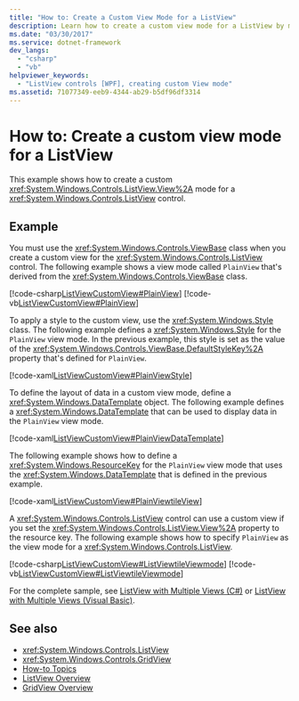 ```yaml
---
title: "How to: Create a Custom View Mode for a ListView"
description: Learn how to create a custom view mode for a ListView by means of the included code examples in C#, Visual Basic, and XAML.
ms.date: "03/30/2017"
ms.service: dotnet-framework
dev_langs:
  - "csharp"
  - "vb"
helpviewer_keywords:
  - "ListView controls [WPF], creating custom View mode"
ms.assetid: 71077349-eeb9-4344-ab29-b5df96df3314
---
```

# How to: Create a custom view mode for a ListView

This example shows how to create a custom <xref:System.Windows.Controls.ListView.View%2A> mode for a <xref:System.Windows.Controls.ListView> control.

## Example

You must use the <xref:System.Windows.Controls.ViewBase> class when you create a custom view for the <xref:System.Windows.Controls.ListView> control. The following example shows a view mode called `PlainView` that's derived from the <xref:System.Windows.Controls.ViewBase> class.

[!code-csharp[ListViewCustomView#PlainView](~/samples/snippets/csharp/VS_Snippets_Wpf/ListViewCustomView/CSharp/PlainView.cs#plainview)]
[!code-vb[ListViewCustomView#PlainView](~/samples/snippets/visualbasic/VS_Snippets_Wpf/ListViewCustomView/visualbasic/plainview.vb#plainview)]

To apply a style to the custom view, use the <xref:System.Windows.Style> class. The following example defines a <xref:System.Windows.Style> for the `PlainView` view mode. In the previous example, this style is set as the value of the <xref:System.Windows.Controls.ViewBase.DefaultStyleKey%2A> property that's defined for `PlainView`.

[!code-xaml[ListViewCustomView#PlainViewStyle](~/samples/snippets/csharp/VS_Snippets_Wpf/ListViewCustomView/CSharp/Themes/Generic.xaml#plainviewstyle)]

To define the layout of data in a custom view mode, define a <xref:System.Windows.DataTemplate> object. The following example defines a <xref:System.Windows.DataTemplate> that can be used to display data in the `PlainView` view mode.

[!code-xaml[ListViewCustomView#PlainViewDataTemplate](~/samples/snippets/csharp/VS_Snippets_Wpf/ListViewCustomView/CSharp/Window1.xaml#plainviewdatatemplate)]

The following example shows how to define a <xref:System.Windows.ResourceKey> for the `PlainView` view mode that uses the <xref:System.Windows.DataTemplate> that is defined in the previous example.

[!code-xaml[ListViewCustomView#PlainViewtileView](~/samples/snippets/csharp/VS_Snippets_Wpf/ListViewCustomView/CSharp/Window1.xaml#plainviewtileview)]

A <xref:System.Windows.Controls.ListView> control can use a custom view if you set the <xref:System.Windows.Controls.ListView.View%2A> property to the resource key. The following example shows how to specify `PlainView` as the view mode for a <xref:System.Windows.Controls.ListView>.

[!code-csharp[ListViewCustomView#ListViewtileViewmode](~/samples/snippets/csharp/VS_Snippets_Wpf/ListViewCustomView/CSharp/Window1.xaml.cs#listviewtileviewmode)]
[!code-vb[ListViewCustomView#ListViewtileViewmode](~/samples/snippets/visualbasic/VS_Snippets_Wpf/ListViewCustomView/visualbasic/window1.xaml.vb#listviewtileviewmode)]

For the complete sample, see [ListView with Multiple Views (C#)](https://github.com/dotnet/docs-desktop/tree/main/dotnet-desktop-guide/samples/snippets/csharp/VS_Snippets_Wpf/ListViewCustomView/CSharp) or [ListView with Multiple Views (Visual Basic)](https://github.com/dotnet/docs-desktop/tree/main/dotnet-desktop-guide/samples/snippets/visualbasic/VS_Snippets_Wpf/ListViewCustomView/visualbasic).

## See also

- <xref:System.Windows.Controls.ListView>
- <xref:System.Windows.Controls.GridView>
- [How-to Topics](listview-how-to-topics.md)
- [ListView Overview](listview-overview.md)
- [GridView Overview](gridview-overview.md)
